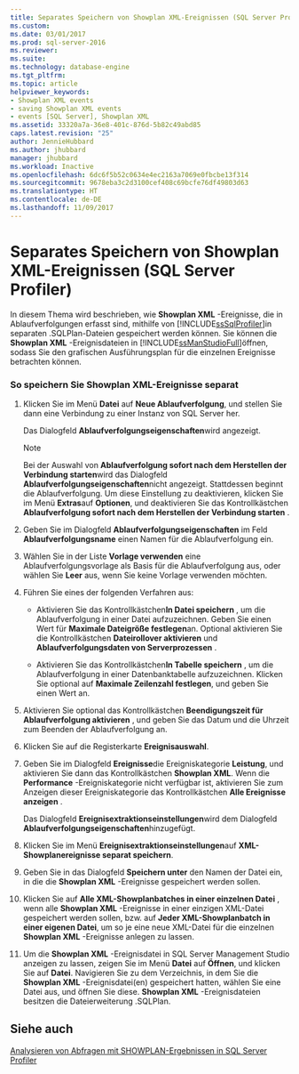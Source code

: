 ```yaml
---
title: Separates Speichern von Showplan XML-Ereignissen (SQL Server Profiler) | Microsoft-Dokumentation
ms.custom: 
ms.date: 03/01/2017
ms.prod: sql-server-2016
ms.reviewer: 
ms.suite: 
ms.technology: database-engine
ms.tgt_pltfrm: 
ms.topic: article
helpviewer_keywords:
- Showplan XML events
- saving Showplan XML events
- events [SQL Server], Showplan XML
ms.assetid: 33320a7a-36e8-401c-876d-5b82c49abd85
caps.latest.revision: "25"
author: JennieHubbard
ms.author: jhubbard
manager: jhubbard
ms.workload: Inactive
ms.openlocfilehash: 6dc6f5b52c0634e4ec2163a7069e0fbcbe13f314
ms.sourcegitcommit: 9678eba3c2d3100cef408c69bcfe76df49803d63
ms.translationtype: HT
ms.contentlocale: de-DE
ms.lasthandoff: 11/09/2017
---
```

# <a name="save-showplan-xml-events-separately-sql-server-profiler"></a>Separates Speichern von Showplan XML-Ereignissen (SQL Server Profiler)
  In diesem Thema wird beschrieben, wie **Showplan XML** -Ereignisse, die in Ablaufverfolgungen erfasst sind, mithilfe von [!INCLUDE[ssSqlProfiler](../../includes/sssqlprofiler-md.md)]in separaten .SQLPlan-Dateien gespeichert werden können. Sie können die **Showplan XML** -Ereignisdateien in [!INCLUDE[ssManStudioFull](../../includes/ssmanstudiofull-md.md)]öffnen, sodass Sie den grafischen Ausführungsplan für die einzelnen Ereignisse betrachten können.  
  
### <a name="to-save-showplan-xml-events-separately"></a>So speichern Sie Showplan XML-Ereignisse separat  
  
1.  Klicken Sie im Menü **Datei** auf **Neue Ablaufverfolgung**, und stellen Sie dann eine Verbindung zu einer Instanz von SQL Server her.  
  
     Das Dialogfeld **Ablaufverfolgungseigenschaften**wird angezeigt.  
  
    > [!NOTE]  
    >  Bei der Auswahl von **Ablaufverfolgung sofort nach dem Herstellen der Verbindung starten**wird das Dialogfeld **Ablaufverfolgungseigenschaften**nicht angezeigt. Stattdessen beginnt die Ablaufverfolgung. Um diese Einstellung zu deaktivieren, klicken Sie im Menü **Extras**auf **Optionen**, und deaktivieren Sie das Kontrollkästchen **Ablaufverfolgung sofort nach dem Herstellen der Verbindung starten** .  
  
2.  Geben Sie im Dialogfeld **Ablaufverfolgungseigenschaften** im Feld **Ablaufverfolgungsname** einen Namen für die Ablaufverfolgung ein.  
  
3.  Wählen Sie in der Liste **Vorlage verwenden** eine Ablaufverfolgungsvorlage als Basis für die Ablaufverfolgung aus, oder wählen Sie **Leer** aus, wenn Sie keine Vorlage verwenden möchten.  
  
4.  Führen Sie eines der folgenden Verfahren aus:  
  
    -   Aktivieren Sie das Kontrollkästchen**In Datei speichern** , um die Ablaufverfolgung in einer Datei aufzuzeichnen. Geben Sie einen Wert für **Maximale Dateigröße festlegen**an. Optional aktivieren Sie die Kontrollkästchen **Dateirollover aktivieren** und **Ablaufverfolgungsdaten von Serverprozessen** .  
  
    -   Aktivieren Sie das Kontrollkästchen**In Tabelle speichern** , um die Ablaufverfolgung in einer Datenbanktabelle aufzuzeichnen. Klicken Sie optional auf **Maximale Zeilenzahl festlegen**, und geben Sie einen Wert an.  
  
5.  Aktivieren Sie optional das Kontrollkästchen **Beendigungszeit für Ablaufverfolgung aktivieren** , und geben Sie das Datum und die Uhrzeit zum Beenden der Ablaufverfolgung an.  
  
6.  Klicken Sie auf die Registerkarte **Ereignisauswahl**.  
  
7.  Geben Sie im Dialogfeld **Ereignisse**die Ereigniskategorie **Leistung**, und aktivieren Sie dann das Kontrollkästchen **Showplan XML**. Wenn die **Performance** -Ereigniskategorie nicht verfügbar ist, aktivieren Sie zum Anzeigen dieser Ereigniskategorie das Kontrollkästchen **Alle Ereignisse anzeigen** .  
  
     Das Dialogfeld **Ereignisextraktionseinstellungen**wird dem Dialogfeld **Ablaufverfolgungseigenschaften**hinzugefügt.  
  
8.  Klicken Sie im Menü **Ereignisextraktionseinstellungen**auf **XML-Showplanereignisse separat speichern**.  
  
9. Geben Sie in das Dialogfeld **Speichern unter** den Namen der Datei ein, in die die **Showplan XML** -Ereignisse gespeichert werden sollen.  
  
10. Klicken Sie auf **Alle XML-Showplanbatches in einer einzelnen Datei** , wenn alle **Showplan XML** -Ereignisse in einer einzigen XML-Datei gespeichert werden sollen, bzw. auf **Jeder XML-Showplanbatch in einer eigenen Datei**, um so je eine neue XML-Datei für die einzelnen **Showplan XML** -Ereignisse anlegen zu lassen.  
  
11. Um die **Showplan XML** -Ereignisdatei in SQL Server Management Studio anzeigen zu lassen, zeigen Sie im Menü **Datei** auf **Öffnen**, und klicken Sie auf **Datei**. Navigieren Sie zu dem Verzeichnis, in dem Sie die **Showplan XML** -Ereignisdatei(en) gespeichert hatten, wählen Sie eine Datei aus, und öffnen Sie diese. **Showplan XML** -Ereignisdateien besitzen die Dateierweiterung .SQLPlan.  
  
## <a name="see-also"></a>Siehe auch  
 [Analysieren von Abfragen mit SHOWPLAN-Ergebnissen in SQL Server Profiler](../../tools/sql-server-profiler/analyze-queries-with-showplan-results-in-sql-server-profiler.md)  
  
  
